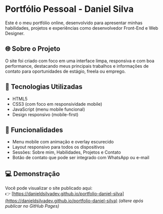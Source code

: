 # Portfólio Pessoal - Daniel Silva

Este é o meu portfólio online, desenvolvido para apresentar minhas habilidades, projetos e experiências como desenvolvedor Front-End e Web Designer.

## 🌐 Sobre o Projeto

O site foi criado com foco em uma interface limpa, responsiva e com boa performance, destacando meus principais trabalhos e informações de contato para oportunidades de estágio, freela ou emprego.

## 🚀 Tecnologias Utilizadas

- HTML5
- CSS3 (com foco em responsividade mobile)
- JavaScript (menu mobile funcional)
- Design responsivo (mobile-first)

## 📱 Funcionalidades

- Menu mobile com animação e overlay escurecido
- Layout responsivo para todos os dispositivos
- Sessões: Sobre mim, Habilidades, Projetos e Contato
- Botão de contato que pode ser integrado com WhatsApp ou e-mail

## 💻 Demonstração

Você pode visualizar o site publicado aqui:  
👉 [https://danieldsilvadev.github.io/portfolio-daniel-silva](https://danieldsilvadev.github.io/portfolio-daniel-silva) *(altere após publicar no GitHub Pages)*
